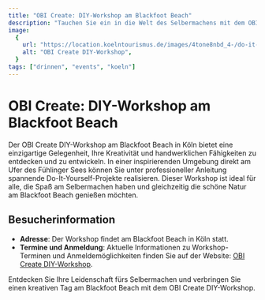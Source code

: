 ```yaml
---
title: "OBI Create: DIY-Workshop am Blackfoot Beach"
description: "Tauchen Sie ein in die Welt des Selbermachens mit dem OBI Create DIY-Workshop am idyllischen Blackfoot Beach in Köln"
image:
  {
    url: "https://location.koelntourismus.de/images/4tone8nbd_4-/do-it-yourself-workshop.jpeg",
    alt: "OBI Create DIY-Workshop",
  }
tags: ["drinnen", "events", "koeln"]
---
```


# OBI Create: DIY-Workshop am Blackfoot Beach

Der OBI Create DIY-Workshop am Blackfoot Beach in Köln bietet eine einzigartige Gelegenheit, Ihre Kreativität und handwerklichen Fähigkeiten zu entdecken und zu entwickeln. In einer inspirierenden Umgebung direkt am Ufer des Fühlinger Sees können Sie unter professioneller Anleitung spannende Do-It-Yourself-Projekte realisieren. Dieser Workshop ist ideal für alle, die Spaß am Selbermachen haben und gleichzeitig die schöne Natur am Blackfoot Beach genießen möchten.

## Besucherinformation

- **Adresse**: Der Workshop findet am Blackfoot Beach in Köln statt.
- **Termine und Anmeldung**: Aktuelle Informationen zu Workshop-Terminen und Anmeldemöglichkeiten finden Sie auf der Website: [OBI Create DIY-Workshop](https://location.koelntourismus.de/o-do-it-yourself-workshop-am-blackfoot-beach).

Entdecken Sie Ihre Leidenschaft fürs Selbermachen und verbringen Sie einen kreativen Tag am Blackfoot Beach mit dem OBI Create DIY-Workshop.
